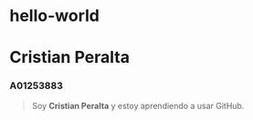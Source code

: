 # hello-world
# Cristian Peralta
### A01253883

>Soy **Cristian Peralta** y estoy aprendiendo a usar GitHub.

